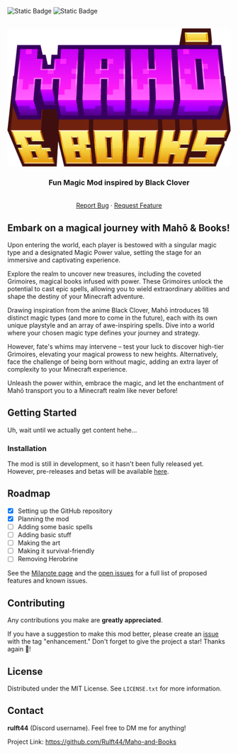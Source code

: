 ![Static Badge](https://img.shields.io/badge/-CurseForge-white?style=for-the-badge&logo=curseforge&logoColor=white&color=f16436)
![Static Badge](https://img.shields.io/badge/-Modrinth-white?style=for-the-badge&logo=modrinth&logoColor=white&color=%231bd96a)

<!-- PROJECT LOGO -->
<br />
<div align="center">
  <a href="https://github.com/Rulft44/Maho-and-Books">
    <img src="src/main/resources/assets/maho/maho title.png" alt="Logo">
  </a>

<h3 align="center">  Fun Magic Mod inspired by Black Clover</h3>

  <p align="center">
    <br />
    <a href="https://github.com/Rulft44/Maho-and-Books/issues">Report Bug</a>
    ·
    <a href="https://github.com/Rulft44/Maho-and-Books/issues">Request Feature</a>
  </p>
</div>






<!-- ABOUT THE PROJECT -->
## Embark on a magical journey with Mahō & Books!

Upon entering the world, each player is bestowed with a singular magic type and a designated Magic Power value, setting the stage for an immersive and captivating experience.

Explore the realm to uncover new treasures, including the coveted Grimoires, magical books infused with power. These Grimoires unlock the potential to cast epic spells, allowing you to wield extraordinary abilities and shape the destiny of your Minecraft adventure.

Drawing inspiration from the anime Black Clover, Mahō introduces 18 distinct magic types (and more to come in the future), each with its own unique playstyle and an array of awe-inspiring spells. Dive into a world where your chosen magic type defines your journey and strategy.

However, fate's whims may intervene – test your luck to discover high-tier Grimoires, elevating your magical prowess to new heights. Alternatively, face the challenge of being born without magic, adding an extra layer of complexity to your Minecraft experience.

Unleash the power within, embrace the magic, and let the enchantment of Mahō transport you to a Minecraft realm like never before!


<!-- GETTING STARTED -->
## Getting Started

Uh, wait until we actually get content hehe...

### Installation

The mod is still in development, so it hasn't been fully released yet. However, pre-releases and betas will be available [here](https://github.com/Rulft44/Maho-and-Books/releases).


<!-- ROADMAP -->
## Roadmap

- [x] Setting up the GitHub repository
- [x] Planning the mod
- [ ] Adding some basic spells
- [ ] Adding basic stuff
- [ ] Making the art
- [ ] Making it survival-friendly
- [ ] Removing Herobrine

See the [Milanote page](https://app.milanote.com/1RnD4v1yRz0QeI?p=k1K0F376Ra0) and the [open issues](https://github.com/Rulft44/Maho-and-Books/issues) for a full list of proposed features and known issues.


<!-- CONTRIBUTING -->
## Contributing

Any contributions you make are **greatly appreciated**.

If you have a suggestion to make this mod better, please create an [issue](https://github.com/Rulft44/Maho-and-Books/issues) with the tag "enhancement."
Don't forget to give the project a star! Thanks again 🤗!



<!-- LICENSE -->
## License

Distributed under the MIT License. See `LICENSE.txt` for more information.


<!-- CONTACT -->
## Contact


**rulft44** (Discord username). 
Feel free to DM me for anything!


Project Link: https://github.com/Rulft44/Maho-and-Books
